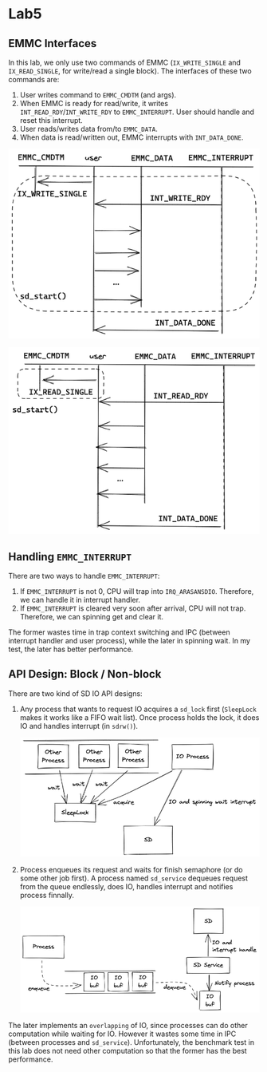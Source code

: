 # Lab5

## EMMC Interfaces

In this lab, we only use two commands of EMMC (`IX_WRITE_SINGLE` and `IX_READ_SINGLE`, for write/read a single block). The interfaces of these two commands are:

1. User writes command to `EMMC_CMDTM` (and args).
2. When EMMC is ready for read/write, it writes `INT_READ_RDY`/`INT_WRITE_RDY` to `EMMC_INTERRUPT`. User should handle and reset this interrupt.
3. User reads/writes data from/to `EMMC_DATA`.
4. When data is read/written out, EMMC interrupts with `INT_DATA_DONE`.

![](sd_write.excalidraw.png)

![](sd_read.excalidraw.png)

## Handling `EMMC_INTERRUPT`

There are two ways to handle `EMMC_INTERRUPT`:

1. If `EMMC_INTERRUPT` is not 0, CPU will trap into `IRQ_ARASANSDIO`. Therefore, we can handle it in interrupt handler.
2. If `EMMC_INTERRUPT` is cleared very soon after arrival, CPU will not trap. Therefore, we can spinning get and clear it.

The former wastes time in trap context switching and IPC (between interrupt handler and user process), while the later in spinning wait. In my test, the later has better performance.

## API Design: Block / Non-block

There are two kind of SD IO API designs:

1. Any process that wants to request IO acquires a `sd_lock` first (`SleepLock` makes it works like a FIFO wait list). Once process holds the lock, it does IO and handles interrupt (in `sdrw()`).

   ![](sd_design_block.excalidraw.png)

2. Process enqueues its request and waits for finish semaphore (or do some other job first). A process named `sd_service` dequeues request from the queue endlessly, does IO, handles interrupt and notifies process finnally.

   ![](sd_design_nonblock.excalidraw.png)

The later implements an `overlapping` of IO, since processes can do other computation while waiting for IO. However it wastes some time in IPC (between processes and `sd_service`). Unfortunately, the benchmark test in this lab does not need other computation so that the former has the best performance.
